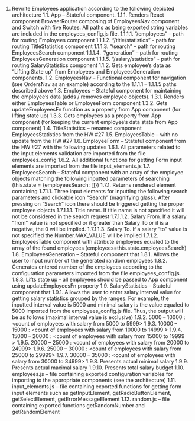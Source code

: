1.	Rewrite Employees application according to the following depicted architecture
1.1.	App – Stateful component.
1.1.1.	Renders React component BrowserRouter composing of EmployeesNav component and Switch with five Routes. All paths as being exported string variables are included in the employees_config.js file.
1.1.1.1.	“/employees” – path for routing Employees component
1.1.1.2.	“/title/statistics” - path for routing TitleStatistics component
1.1.1.3.	“/search” – path for routing EmployeesSearch component
1.1.1.4.	“/generation” – path for routing EmployeesGeneration component
1.1.1.5.	“/salary/statistics” - path for routing SalaryStatistics component
1.1.2.	Gets employee’s data as “Lifting State up” from Employees and EmployeesGeneration components. 
1.2.	EmployeesNav – Functional component for navigation (see OrdersNav as an example) according to the 1.1.1.1 – 1.1.1.5 paths described above
1.3.	Employees – Stateful component for maintaining the employee’s data (adds / removes employee objects).
1.3.1.	 Renders either EmployeesTable or EmployeeForm component
1.3.2.	 Gets updateEmployeesFn function as a property from App component (for lifting state up)
1.3.3.	Gets employees as a property from App component (for keeping the current employee’s data state from App component)
1.4.	TitleStatistics – renamed component EmployeesStatistics from the HW #27
1.5.	EmployeesTable – with no update from the HW #27
1.6.	EmployeeForm – Stateful component from the HW #27 with the following updates
1.6.1.	All parameters related to the input elements validation are imported from the file employees_config 
1.6.2.	All additional functions for getting Form input elements are imported from the file input_elements.js
1.7.	EmployeesSearch – Stateful component with an array of the employee objects matching the following inputted parameters of searching (this.state = {employeesSearch: []})
1.7.1.	Returns rendered  element containing
1.7.1.1.	Three input elements for inputting the following search parameters and clickable icon “Search” (magnifying glass). After pressing on “Search” icon there should be triggered getting the proper employee objects 
1.7.1.1.1.	Title name. If title name is not specified it will not be considered in the search request
1.7.1.1.2.	Salary From. If a salary “from” value is not specified or it greater than Salary To or it is a negative, the 0 will be implied.
1.7.1.1.3.	Salary To. If a salary “to” value is not specified the Number.MAX_VALUE will be implied 
1.7.1.2.	EmployeesTable component with attribute employees equaled to the array of the found employees (employees=this.state.employeesSearch)
1.8.	EmployeesGeneration – Stateful component that 
1.8.1.	Allows the user to input number of the generated random employees
1.8.2.	Generates entered number of the employees according to the configuration parameters imported from the file employees_config.js. 
1.8.3.	Lifts state up  - all employees should be passed to App component using updateEmployeesFn property
1.9.	SalaryStatistics – Stateful component that 
1.9.1.	Allows the user to enter salary interval value for getting salary statistics grouped by the ranges. For example, the inputted interval value is 5000 and minimal salary is the value equaled to 5000 imported from the employees_config.js file. Thus, the output will be as follows (maximal interval value is exclusive)
1.9.2.	5000 – 10000 :  <count of employees with salary from 5000 to 5999>
1.9.3.	10000 – 15000 :  <count of employees with salary from 10000 to 14999 >
1.9.4.	15000 – 20000 :  <count of employees with salary from 15000 to 19999 >
1.9.5.	20000 – 25000 :  <count of employees with salary from 20000 to 24999>
1.9.6.	25000 – 30000 :  <count of employees with salary from 25000 to 29999>
1.9.7.	30000 – 35000 :  <count of employees with salary from 30000 to 34999>
1.9.8.	Presents actual minimal salary
1.9.9.	Presents actual maximal salary
1.9.10.	Presents total salary budget
1.10.	employees.js – file containing exported configuration variables for importing to the appropriate components (see the architecture)
1.11.	input_elements.js – file containing exported functions for getting form input elements such as getInputElement, getRadioButtonElement, getSelectElement, getErrorMessageElement
1.12.	random.js – file containing exported functions getRandomNumber and getRandomElement
